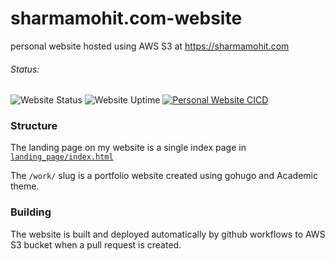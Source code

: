 # sharmamohit.com-website

personal website hosted using AWS S3 at https://sharmamohit.com

###### Status:
![Website Status](https://img.shields.io/website-up-down-green-red/https/sharmamohit.com.svg?style=flat)
![Website Uptime](https://img.shields.io/uptimerobot/ratio/m781993530-436682a6e42e6d3bc06223b8.svg?label=Uptime&logo=clockify&style=flat)
[![Personal Website CICD](https://github.com/Mohitsharma44/sharmamohit.com-website/actions/workflows/build-site.yml/badge.svg)](https://github.com/Mohitsharma44/sharmamohit.com-website/actions/workflows/build-site.yml)

### Structure

The landing page on my website is a single index page in [`landing_page/index.html`](./landing_page)

The `/work/` slug is a portfolio website created using gohugo and Academic theme.

### Building

The website is built and deployed automatically by github workflows to AWS S3 bucket when a pull request is created. 
